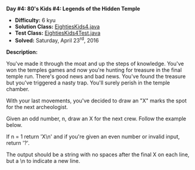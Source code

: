 <b>Day #4: 80's Kids #4: Legends of the Hidden Temple</b>

* <b>Difficulty:</b> 6 kyu
* <b>Solution Class:</b> [EightiesKids4.java](EightiesKids4.java)
* <b>Test Class:</b> [EightiesKids4Test.java](EightiesKids4Test.java)
* <b>Solved:</b> Saturday, April 23<sup>rd</sup>, 2016

<b>Description:</b>

You've made it through the moat and up the steps of knowledge. You've won the temples games and now you're hunting for treasure in the final temple run. There's good news and bad news. You've found the treasure but you've triggered a nasty trap. You'll surely perish in the temple chamber.

With your last movements, you've decided to draw an "X" marks the spot for the next archeologist.

Given an odd number, n, draw an X for the next crew. Follow the example below.

If n = 1 return 'X\n' and if you're given an even number or invalid input, return '?'.

The output should be a string with no spaces after the final X on each line, but a \n to indicate a new line.